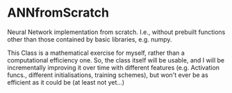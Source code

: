 # ANNfromScratch
Neural Network implementation from scratch. I.e., without prebuilt functions other than those contained by basic libraries, e.g. numpy.

This Class is a mathematical exercise for myself, rather than a computational efficiency one.
So, the class itself will be usable, and I will be incrementally improving it over time with different features (e.g. Activation funcs., different initialisations, training schemes), but won't ever be as efficient as it could be (at least not yet...)
